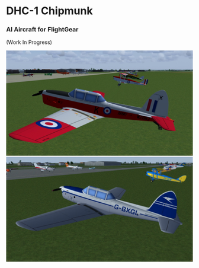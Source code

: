 # DHC-1 Chipmunk
### AI Aircraft for FlightGear
(Work In Progress)


![chippy-1](screenshots/chippy-1.jpg)
![chippy-2](screenshots/chippy-2.jpg)

